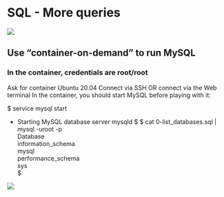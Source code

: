 <h1>SQL - More queries</h1>
<img src="https://s3.amazonaws.com/intranet-projects-files/holbertonschool-higher-level_programming+/274/66988091.jpg">
<h2>Use “container-on-demand” to run MySQL</h2>
<h3>In the container, credentials are root/root</h3>
Ask for container Ubuntu 20.04
Connect via SSH
OR connect via the Web terminal
In the container, you should start MySQL before playing with it:

$ service mysql start                                                   
 * Starting MySQL database server mysqld 
$
$ cat 0-list_databases.sql | mysql -uroot -p                               
Database                                                                                   
information_schema                                                                         
mysql                                                                                      
performance_schema                                                                         
sys                      
$

<img src="https://s3.amazonaws.com/alx-intranet.hbtn.io/uploads/medias/2020/3/bc2575fee3303b731031.png">
